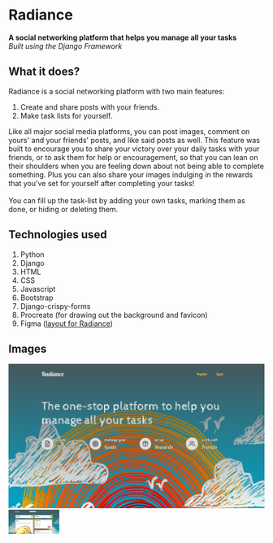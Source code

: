 # Radiance
**A social networking platform that helps you manage all your tasks**<br>
_Built using the Django Framework_


## What it does?
Radiance is a social networking platform with two main features:
1. Create and share posts with your friends.
2. Make task lists for yourself.

Like all major social media platforms, you can post images, comment on yours' and your friends' posts, and like said posts as well.
This feature was built to encourage you to share your victory over your daily tasks with your friends, or to ask them for help or encouragement, so that you can lean on their shoulders when you are feeling down about not being able to complete something.
Plus you can also share your images indulging in the rewards that you've set for yourself after completing your tasks!
<br><br>
You can fill up the task-list by adding your own tasks, marking them as done, or hiding or deleting them.

## Technologies used
1. Python
2. Django
3. HTML
4. CSS
5. Javascript
6. Bootstrap
7. Django-crispy-forms
8. Procreate (for drawing out the background and favicon)
9. Figma ([layout for Radiance](https://www.figma.com/file/Cv9aNQSRbaMq3miZ2QW33d/Radiance?node-id=1%3A2))

## Images
![home.png](https://github.com/Chahat08/Radiance/blob/master/project_images/home.png?raw=true)
<img src = "https://github.com/Chahat08/Radiance/blob/master/project_images/Screenshopng.png" width=100>

